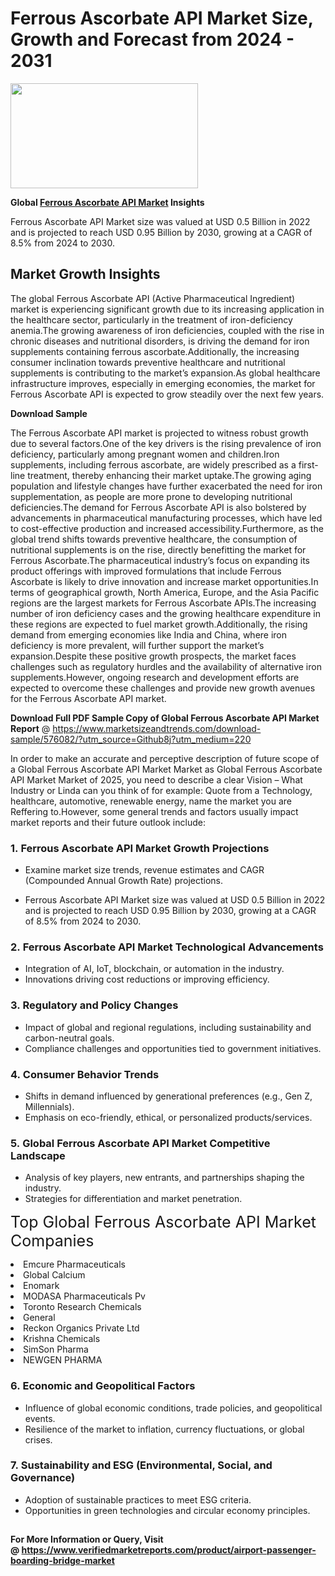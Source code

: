 <H1>Ferrous Ascorbate API Market Size, Growth and Forecast from 2024 - 2031</H1><img class="aligncenter size-medium wp-image-584254" src="https://thirdeyenews.in/wp-content/uploads/2024/09/Global-Market-Research-300x168.jpeg" alt="" width="300" height="168" /><p><strong>Global&nbsp;<a href="https://www.marketsizeandtrends.com/download-sample/576082/?utm_source=Github8j?utm_medium=220">Ferrous Ascorbate API Market</a> Insights</strong></p><p>Ferrous Ascorbate API Market size was valued at USD 0.5 Billion in 2022 and is projected to reach USD 0.95 Billion by 2030, growing at a CAGR of 8.5% from 2024 to 2030.</p><p><h2>Market Growth Insights</h2> <p>The global Ferrous Ascorbate API (Active Pharmaceutical Ingredient) market is experiencing significant growth due to its increasing application in the healthcare sector, particularly in the treatment of iron-deficiency anemia.The growing awareness of iron deficiencies, coupled with the rise in chronic diseases and nutritional disorders, is driving the demand for iron supplements containing ferrous ascorbate.Additionally, the increasing consumer inclination towards preventive healthcare and nutritional supplements is contributing to the market’s expansion.As global healthcare infrastructure improves, especially in emerging economies, the market for Ferrous Ascorbate API is expected to grow steadily over the next few years.</p> <p><strong>Download Sample</strong></p> <p>The Ferrous Ascorbate API market is projected to witness robust growth due to several factors.One of the key drivers is the rising prevalence of iron deficiency, particularly among pregnant women and children.Iron supplements, including ferrous ascorbate, are widely prescribed as a first-line treatment, thereby enhancing their market uptake.The growing aging population and lifestyle changes have further exacerbated the need for iron supplementation, as people are more prone to developing nutritional deficiencies.The demand for Ferrous Ascorbate API is also bolstered by advancements in pharmaceutical manufacturing processes, which have led to cost-effective production and increased accessibility.Furthermore, as the global trend shifts towards preventive healthcare, the consumption of nutritional supplements is on the rise, directly benefitting the market for Ferrous Ascorbate.The pharmaceutical industry’s focus on expanding its product offerings with improved formulations that include Ferrous Ascorbate is likely to drive innovation and increase market opportunities.In terms of geographical growth, North America, Europe, and the Asia Pacific regions are the largest markets for Ferrous Ascorbate APIs.The increasing number of iron deficiency cases and the growing healthcare expenditure in these regions are expected to fuel market growth.Additionally, the rising demand from emerging economies like India and China, where iron deficiency is more prevalent, will further support the market’s expansion.Despite these positive growth prospects, the market faces challenges such as regulatory hurdles and the availability of alternative iron supplements.However, ongoing research and development efforts are expected to overcome these challenges and provide new growth avenues for the Ferrous Ascorbate API market.</p> <p><span class=""><strong>Download Full PDF Sample Copy of Global Ferrous Ascorbate API Market Report</strong> @ <a href="https://www.marketsizeandtrends.com/download-sample/576082/?utm_source=Github8j?utm_medium=220" target="_blank">https://www.marketsizeandtrends.com/download-sample/576082/?utm_source=Github8j?utm_medium=220</a></span></p><p>In order to make an accurate and perceptive description of future scope of a Global&nbsp;Ferrous Ascorbate API Market Market as Global&nbsp;Ferrous Ascorbate API Market Market of 2025, you need to describe a clear Vision &ndash; What Industry or Linda can you think of for example: Quote from a Technology, healthcare, automotive, renewable energy, name the market you are Reffering to.However, some general trends and factors usually impact market reports and their future outlook include:</p><h3>1.&nbsp;<strong>Ferrous Ascorbate API Market Growth Projections</strong></h3><ul><li>Examine market size trends, revenue estimates and CAGR (Compounded Annual Growth Rate) projections.</li><li><p>Ferrous Ascorbate API Market size was valued at USD 0.5 Billion in 2022 and is projected to reach USD 0.95 Billion by 2030, growing at a CAGR of 8.5% from 2024 to 2030.</p></li></ul><h3>2.&nbsp;<strong>Ferrous Ascorbate API Market Technological Advancements</strong></h3><ul><li>Integration of AI, IoT, blockchain, or automation in the industry.</li><li>Innovations driving cost reductions or improving efficiency.</li></ul><h3>3.&nbsp;<strong>Regulatory and Policy Changes</strong></h3><ul><li>Impact of global and regional regulations, including sustainability and carbon-neutral goals.</li><li>Compliance challenges and opportunities tied to government initiatives.</li></ul><h3>4.&nbsp;<strong>Consumer Behavior Trends</strong></h3><ul><li>Shifts in demand influenced by generational preferences (e.g., Gen Z, Millennials).</li><li>Emphasis on eco-friendly, ethical, or personalized products/services.</li></ul><h3>5.&nbsp;<strong>Global Ferrous Ascorbate API Market Competitive Landscape</strong></h3><ul><li>Analysis of key players, new entrants, and partnerships shaping the industry.</li><li>Strategies for differentiation and market penetration.</li></ul><p data-pm-slice="1 1 []"><span style="color: inherit; font-family: inherit; font-size: 25px;">Top Global Ferrous Ascorbate API Market Companies</span></p><div class="" data-test-id=""><p><li>Emcure Pharmaceuticals</li><li> Global Calcium</li><li> Enomark</li><li> MODASA Pharmaceuticals Pv</li><li> Toronto Research Chemicals</li><li> General</li><li> Reckon Organics Private Ltd</li><li> Krishna Chemicals</li><li> SimSon Pharma</li><li> NEWGEN PHARMA</li></p></div><h3>6.&nbsp;<strong>Economic and Geopolitical Factors</strong></h3><ul><li>Influence of global economic conditions, trade policies, and geopolitical events.</li><li>Resilience of the market to inflation, currency fluctuations, or global crises.</li></ul><h3>7.&nbsp;<strong>Sustainability and ESG (Environmental, Social, and Governance)</strong></h3><ul><li>Adoption of sustainable practices to meet ESG criteria.</li><li>Opportunities in green technologies and circular economy principles.</li></ul><h2><strong style="font-size: 14px;">For More Information or Query, Visit @&nbsp;</strong><a style="background-color: #ffffff; font-size: 14px;" href="https://www.marketsizeandtrends.com/report/ferrous-ascorbate-api-market/" target="_blank">https://www.verifiedmarketreports.com/product/airport-passenger-boarding-bridge-market</a></h2>